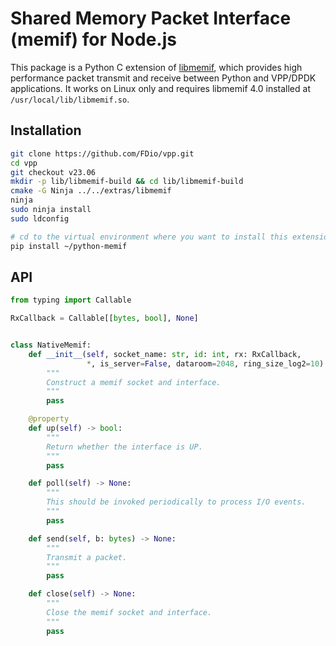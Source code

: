 # Shared Memory Packet Interface (memif) for Node.js

This package is a Python C extension of [libmemif](https://s3-docs.fd.io/vpp/23.06/interfacing/libmemif/), which provides high performance packet transmit and receive between Python and VPP/DPDK applications.
It works on Linux only and requires libmemif 4.0 installed at `/usr/local/lib/libmemif.so`.

## Installation

```bash
git clone https://github.com/FDio/vpp.git
cd vpp
git checkout v23.06
mkdir -p lib/libmemif-build && cd lib/libmemif-build
cmake -G Ninja ../../extras/libmemif
ninja
sudo ninja install
sudo ldconfig

# cd to the virtual environment where you want to install this extension
pip install ~/python-memif
```

## API

```py
from typing import Callable

RxCallback = Callable[[bytes, bool], None]


class NativeMemif:
    def __init__(self, socket_name: str, id: int, rx: RxCallback,
                 *, is_server=False, dataroom=2048, ring_size_log2=10):
        """
        Construct a memif socket and interface.
        """
        pass

    @property
    def up(self) -> bool:
        """
        Return whether the interface is UP.
        """
        pass

    def poll(self) -> None:
        """
        This should be invoked periodically to process I/O events.
        """
        pass

    def send(self, b: bytes) -> None:
        """
        Transmit a packet.
        """
        pass

    def close(self) -> None:
        """
        Close the memif socket and interface.
        """
        pass
```
